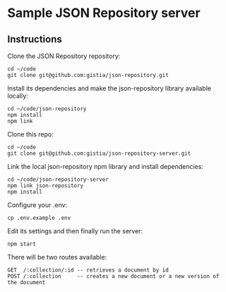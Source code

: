 # Sample JSON Repository server

## Instructions

Clone the JSON Repository repository:

```
cd ~/code
git clone git@github.com:gistia/json-repository.git
```

Install its dependencies and make the json-repository library available locally:

```
cd ~/code/json-repository
npm install
npm link
```

Clone this repo:

```
cd ~/code
git clone git@github.com:gistia/json-repository-server.git
```

Link the local json-repository npm library and install dependencies:

```
cd ~/code/json-repository-server
npm link json-repository
npm install
```

Configure your .env:

```
cp .env.example .env
```

Edit its settings and then finally run the server:

```
npm start
```

There will be two routes available:

```
GET  /:collection/:id -- retrieves a document by id
POST /:collection     -- creates a new document or a new version of the document
```

